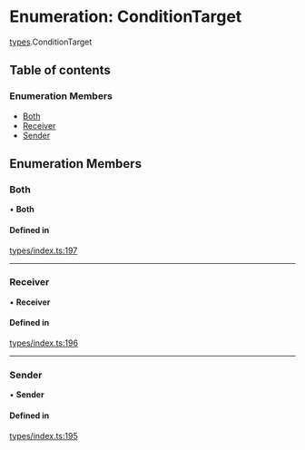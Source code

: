 # Enumeration: ConditionTarget

[types](../wiki/types).ConditionTarget

## Table of contents

### Enumeration Members

- [Both](../wiki/types.ConditionTarget#both)
- [Receiver](../wiki/types.ConditionTarget#receiver)
- [Sender](../wiki/types.ConditionTarget#sender)

## Enumeration Members

### Both

• **Both**

#### Defined in

[types/index.ts:197](https://github.com/PolymathNetwork/polymesh-sdk/blob/31dfa0dc/src/types/index.ts#L197)

___

### Receiver

• **Receiver**

#### Defined in

[types/index.ts:196](https://github.com/PolymathNetwork/polymesh-sdk/blob/31dfa0dc/src/types/index.ts#L196)

___

### Sender

• **Sender**

#### Defined in

[types/index.ts:195](https://github.com/PolymathNetwork/polymesh-sdk/blob/31dfa0dc/src/types/index.ts#L195)
